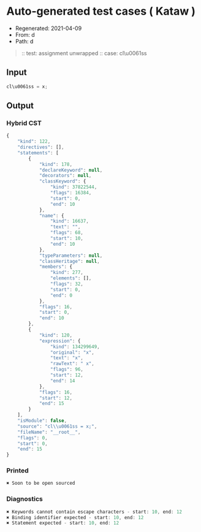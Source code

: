 # Auto-generated test cases ( Kataw )
- Regenerated: 2021-04-09
- From: d
- Path: d
> :: test: assignment unwrapped
> :: case: cl\u0061ss
## Input

`````js
cl\u0061ss = x;
`````

## Output

### Hybrid CST

```javascript
{
    "kind": 122,
    "directives": [],
    "statements": [
        {
            "kind": 178,
            "declareKeyword": null,
            "decorators": null,
            "classKeyword": {
                "kind": 37822544,
                "flags": 16384,
                "start": 0,
                "end": 10
            },
            "name": {
                "kind": 16637,
                "text": "",
                "flags": 68,
                "start": 10,
                "end": 10
            },
            "typeParameters": null,
            "classHeritage": null,
            "members": {
                "kind": 277,
                "elements": [],
                "flags": 32,
                "start": 0,
                "end": 0
            },
            "flags": 16,
            "start": 0,
            "end": 10
        },
        {
            "kind": 120,
            "expression": {
                "kind": 134299649,
                "original": "x",
                "text": "x",
                "rawText": " x",
                "flags": 96,
                "start": 12,
                "end": 14
            },
            "flags": 16,
            "start": 12,
            "end": 15
        }
    ],
    "isModule": false,
    "source": "cl\\u0061ss = x;",
    "fileName": "__root__",
    "flags": 0,
    "start": 0,
    "end": 15
}
```

### Printed

```javascript
✖ Soon to be open sourced
```

### Diagnostics

```javascript
✖ Keywords cannot contain escape characters - start: 10, end: 12
✖ Binding identifier expected - start: 10, end: 12
✖ Statement expected - start: 10, end: 12

```

